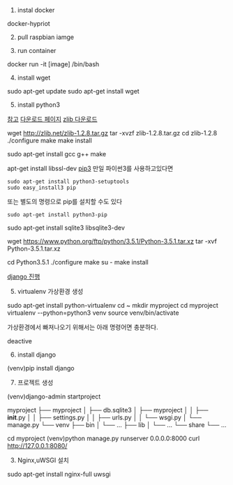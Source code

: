 1. instal docker

docker-hypriot

2. pull raspbian iamge

3. run container

  docker run -it [image] /bin/bash

4. install wget

  sudo apt-get update
  sudo apt-get install wget

5. install python3

[참고](https://wikidocs.net/8)
[다운로드 페이지](https://www.python.org/downloads/release/python-351/)
[zlib 다운로드](http://www.zlib.net/)

  wget http://zlib.net/zlib-1.2.8.tar.gz
  tar -xvzf zlib-1.2.8.tar.gz
  cd zlib-1.2.8
  ./configure
  make
  make install

  sudo apt-get install gcc g++ make

  apt-get install libssl-dev
  [pip3](http://blog.colab.kr/11)
  만일 파이썬3를 사용하고있다면

    sudo apt-get install python3-setuptools
    sudo easy_install3 pip

  또는 별도의 명령으로 pip를 설치할 수도 있다

    sudo apt-get install python3-pip


  sudo apt-get install sqlite3 libsqlite3-dev

  wget https://www.python.org/ftp/python/3.5.1/Python-3.5.1.tar.xz
  tar -xvf Python-3.5.1.tar.xz

  cd Python3.5.1
  ./configure
  make
  su -
  make install


[django 진행](http://astronaut94.tistory.com/entry/Django-%EC%82%AC%EC%9D%B4%ED%8A%B8-%EA%B5%AC%EC%B6%95-1-%EA%B0%84%EB%8B%A8%ED%95%9C-Nginx-uWSGI-Django-%EC%82%AC%EC%9D%B4%ED%8A%B8-%EB%A7%8C%EB%93%A4%EA%B8%B0#recentTrackback)

5. virtualenv 가상환경 생성

  sudo apt-get install python-virtualenv
  cd ~
  mkdir myproject
  cd myproject
  virtualenv --python=python3 venv
  source venv/bin/activate

가상환경에서 빠져나오기 위해서는 아래 명령어면 충분하다.

  deactive

6. install django

  (venv)pip install django

7. 프로젝트 생성

  (venv)django-admin startproject

  myproject
  ├── myproject
  │   ├── db.sqlite3
  │   ├── myproject
  │   │   ├── __init__.py
  │   │   ├── settings.py
  │   │   ├── urls.py
  │   │   └── wsgi.py
  │   └── manage.py
  └── venv
      ├── bin
      │   └── ...
      ├── lib
      │   └── ...
      └── share
          └── ...

  cd myproject
  (venv)python manage.py runserver 0.0.0.0:8000
  curl http://127.0.0.1:8080/

3. Nginx,uWSGI 설치

  sudo apt-get install nginx-full uwsgi
